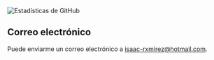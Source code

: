 

<!-- Estadísticas de GitHub -->
![Estadísticas de GitHub](https://github-readme-stats.vercel.app/api?username=elisaac&show_icons=true&theme=radical)


## Correo electrónico
Puede enviarme un correo electrónico a [isaac-rxmirez@hotmail.com](mailto:isaac-rxmirez@hotmail.com).
